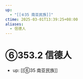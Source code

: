 ```yaml
---
up:
  - "[[⑥35 南亚民族]]"
ctime: 2025-03-01T13:39:25+08:00
aliases:
  - 信德人
---
```


# ⑥353.2 信德人

- up: [[⑥35 南亚民族]]
